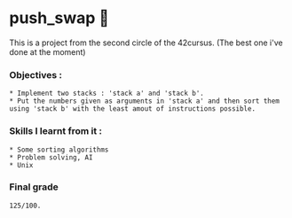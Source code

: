 # push_swap       :signal_strength:	

This is a project from the second circle of the 42cursus. (The best one i've done at the moment)

### Objectives :
    * Implement two stacks : 'stack a' and 'stack b'.
    * Put the numbers given as arguments in 'stack a' and then sort them using 'stack b' with the least amout of instructions possible.

### Skills I learnt from it :
    * Some sorting algorithms
    * Problem solving, AI
    * Unix
    
### Final grade
    125/100.
